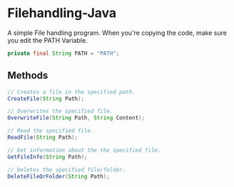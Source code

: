 # Filehandling-Java
A simple File handling program.
When you're copying the code, make sure you edit the PATH Variable.

```java
private final String PATH = "PATH";
```

## Methods
```java
// Creates a file in the specified path.
CreateFile(String Path);

// Overwrites the specified file.
OverwriteFile(String Path, String Content);

// Read the specified file.
ReadFile(String Path);

// Get information about the the specified file.
GetFileInfo(String Path);

// Deletes the specified file/folder.
DeleteFileOrFolder(String Path);
```

